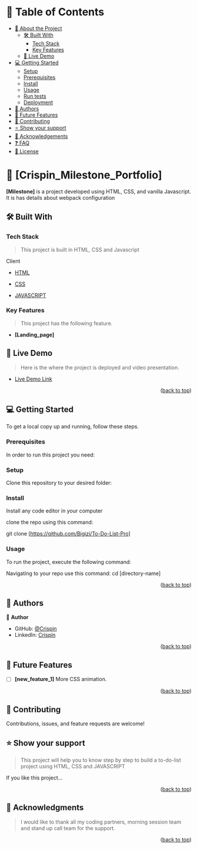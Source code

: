 
# 📗 Table of Contents

- [📖 About the Project](#about-project)
  - [🛠 Built With](#built-with)
    - [Tech Stack](#tech-stack)
    - [Key Features](#key-features)
  - [🚀 Live Demo](#live-demo)
- [💻 Getting Started](#getting-started)
  - [Setup](#setup)
  - [Prerequisites](#prerequisites)
  - [Install](#install)
  - [Usage](#usage)
  - [Run tests](#run-tests)
  - [Deployment](#triangular_flag_on_post-deployment)
- [👥 Authors](#authors)
- [🔭 Future Features](#future-features)
- [🤝 Contributing](#contributing)
- [⭐️ Show your support](#support)
- [🙏 Acknowledgements](#acknowledgements)
- [❓ FAQ](#faq)
- [📝 License](#license)


# 📖 [Crispin_Milestone_Portfolio] <a name="about-project"></a>

**[Milestone]** is a project developed using HTML, CSS, and vanilla Javascript.
It is has details about webpack configuration

## 🛠 Built With <a name="built-with"></a>

### Tech Stack <a name="tech-stack"></a>

> This project is built in HTML, CSS and Javascript
  <summary>Client</summary>
  <ul>
    <li><a href="https://reactjs.org/">HTML</a></li>
  </ul>
  <ul>
    <li><a href="https://reactjs.org/">CSS</a></li>
  </ul>
  <ul>
    <li><a href="https://reactjs.org/">JAVASCRIPT</a></li>
  </ul>

<!-- Features -->

### Key Features <a name="key-features"></a>

> This project has the following feature.

- **[Landing_page]**

<!-- LIVE DEMO -->

## 🚀 Live Demo <a name="live-demo"></a>

> Here is the where the project is deployed and video presentation.

- [Live Demo Link]()

<p align="right">(<a href="#readme-top">back to top</a>)</p>


<!-- GETTING STARTED -->

## 💻 Getting Started <a name="getting-started"></a>

To get a local copy up and running, follow these steps.

### Prerequisites

In order to run this project you need:

### Setup

Clone this repository to your desired folder:

### Install

Install any code editor in your computer

clone the repo using this command:

git clone [https://github.com/Bigizi/To-Do-List-Pro]

### Usage

To run the project, execute the following command:

Navigating to your repo use this command: cd [directory-name]


<p align="right">(<a href="#readme-top">back to top</a>)</p>

<!-- AUTHORS -->

## 👥 Authors <a name="authors"></a>

👤 **Author**

- GitHub: [@Crispin](https://github.com/Bigizi)
- LinkedIn: [Crispin](https://www.linkedin.com/in/bigizi-nduwayo-crispin-74b534227/)

<p align="right">(<a href="#readme-top">back to top</a>)</p>

<!-- FUTURE FEATURES -->

## 🔭 Future Features <a name="future-features"></a>


- [ ] **[new_feature_1]** More CSS animation.

<p align="right">(<a href="#readme-top">back to top</a>)</p>

<!-- CONTRIBUTING -->

## 🤝 Contributing <a name="contributing"></a>

Contributions, issues, and feature requests are welcome!

<!-- SUPPORT -->

## ⭐️ Show your support <a name="support"></a>

>This project will help you to know step by step to build a to-do-list project using HTML, CSS and JAVASCRIPT

If you like this project...

<p align="right">(<a href="#readme-top">back to top</a>)</p>

<!-- ACKNOWLEDGEMENTS -->

## 🙏 Acknowledgments <a name="acknowledgements"></a>
> I would like to thank all my coding partners, morning session team and stand up call team for the support.
<p align="right">(<a href="#acknowledgements">back to top</a>)</p>
